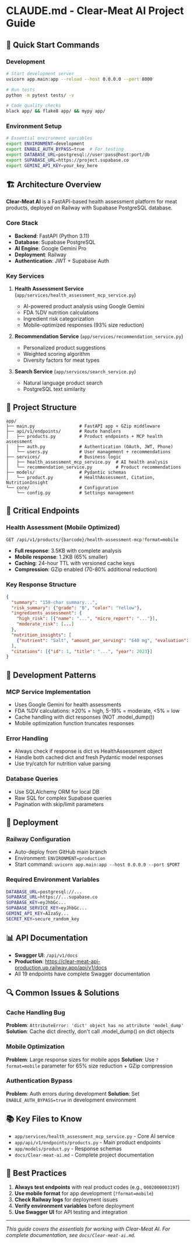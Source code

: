 # CLAUDE.md - Clear-Meat AI Project Guide

## 🚀 Quick Start Commands

### Development
```bash
# Start development server
uvicorn app.main:app --reload --host 0.0.0.0 --port 8000

# Run tests
python -m pytest tests/ -v

# Code quality checks
black app/ && flake8 app/ && mypy app/
```

### Environment Setup
```bash
# Essential environment variables
export ENVIRONMENT=development
export ENABLE_AUTH_BYPASS=true  # For testing
export DATABASE_URL=postgresql://user:pass@host:port/db
export SUPABASE_URL=https://project.supabase.co
export GEMINI_API_KEY=your_key_here
```

## 🏗️ Architecture Overview

**Clear-Meat AI** is a FastAPI-based health assessment platform for meat products, deployed on Railway with Supabase PostgreSQL database.

### Core Stack
- **Backend**: FastAPI (Python 3.11)
- **Database**: Supabase PostgreSQL
- **AI Engine**: Google Gemini Pro
- **Deployment**: Railway
- **Authentication**: JWT + Supabase Auth

### Key Services
1. **Health Assessment Service** (`app/services/health_assessment_mcp_service.py`)
   - AI-powered product analysis using Google Gemini
   - FDA %DV nutrition calculations
   - Ingredient risk categorization
   - Mobile-optimized responses (93% size reduction)

2. **Recommendation Service** (`app/services/recommendation_service.py`)
   - Personalized product suggestions
   - Weighted scoring algorithm
   - Diversity factors for meat types

3. **Search Service** (`app/services/search_service.py`)
   - Natural language product search
   - PostgreSQL text similarity

## 📁 Project Structure

```
app/
├── main.py                 # FastAPI app + GZip middleware
├── api/v1/endpoints/       # Route handlers
│   ├── products.py         # Product endpoints + MCP health assessment
│   ├── auth.py             # Authentication (OAuth, JWT, Phone)
│   └── users.py            # User management + recommendations
├── services/               # Business logic
│   ├── health_assessment_mcp_service.py  # AI health analysis
│   └── recommendation_service.py         # Product recommendations
├── models/                 # Pydantic schemas
│   └── product.py          # HealthAssessment, Citation, NutritionInsight
└── core/                   # Configuration
    └── config.py           # Settings management
```

## 🎯 Critical Endpoints

### Health Assessment (Mobile Optimized)
```bash
GET /api/v1/products/{barcode}/health-assessment-mcp?format=mobile
```
- **Full response**: 3.5KB with complete analysis
- **Mobile response**: 1.2KB (65% smaller) 
- **Caching**: 24-hour TTL with versioned cache keys
- **Compression**: GZip enabled (70-80% additional reduction)

### Key Response Structure
```json
{
  "summary": "150-char summary...",
  "risk_summary": {"grade": "B", "color": "Yellow"},
  "ingredients_assessment": {
    "high_risk": [{"name": "...", "micro_report": "..."}],
    "moderate_risk": [...]
  },
  "nutrition_insights": [
    {"nutrient": "Salt", "amount_per_serving": "640 mg", "evaluation": "high"}
  ],
  "citations": [{"id": 1, "title": "...", "year": 2023}]
}
```

## 🔧 Development Patterns

### MCP Service Implementation
- Uses Google Gemini for health assessments
- FDA %DV calculations: ≥20% = high, 5-19% = moderate, <5% = low
- Cache handling with dict responses (NOT .model_dump())
- Mobile optimization function truncates responses

### Error Handling
- Always check if response is dict vs HealthAssessment object
- Handle both cached dict and fresh Pydantic model responses
- Use try/catch for nutrition value parsing

### Database Queries
- Use SQLAlchemy ORM for local DB
- Raw SQL for complex Supabase queries
- Pagination with skip/limit parameters

## 🚀 Deployment

### Railway Configuration
- Auto-deploy from GitHub main branch
- Environment: `ENVIRONMENT=production`
- Start command: `uvicorn app.main:app --host 0.0.0.0 --port $PORT`

### Required Environment Variables
```bash
DATABASE_URL=postgresql://...
SUPABASE_URL=https://...supabase.co
SUPABASE_KEY=eyJhbGc...
SUPABASE_SERVICE_KEY=eyJhbGc...
GEMINI_API_KEY=AIzaSy...
SECRET_KEY=secure_random_key
```

## 📊 API Documentation

- **Swagger UI**: `/api/v1/docs`
- **Production**: https://clear-meat-api-production.up.railway.app/api/v1/docs
- All 19 endpoints have complete Swagger documentation

## 🔍 Common Issues & Solutions

### Cache Handling Bug
**Problem**: `AttributeError: 'dict' object has no attribute 'model_dump'`
**Solution**: Cache dict directly, don't call .model_dump() on dict objects

### Mobile Optimization
**Problem**: Large response sizes for mobile apps
**Solution**: Use `?format=mobile` parameter for 65% size reduction + GZip compression

### Authentication Bypass
**Problem**: Auth errors during development
**Solution**: Set `ENABLE_AUTH_BYPASS=true` in development environment

## 📚 Key Files to Know

- `app/services/health_assessment_mcp_service.py` - Core AI service
- `app/api/v1/endpoints/products.py` - Main product endpoints
- `app/models/product.py` - Response schemas
- `docs/Clear-meat-ai.md` - Complete project documentation

## 🎯 Best Practices

1. **Always test endpoints** with real product codes (e.g., `0002000003197`)
2. **Use mobile format** for app development (`?format=mobile`)
3. **Check Railway logs** for deployment issues
4. **Verify environment variables** before deployment
5. **Use Swagger UI** for API testing and integration

---
*This guide covers the essentials for working with Clear-Meat AI. For complete documentation, see `docs/Clear-meat-ai.md`.*